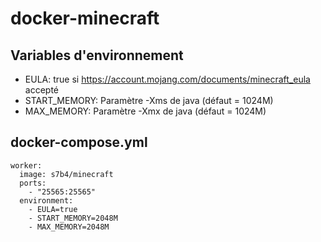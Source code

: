 # docker-minecraft

## Variables d'environnement

* EULA: true si https://account.mojang.com/documents/minecraft_eula accepté
* START_MEMORY: Paramètre -Xms de java (défaut = 1024M)
* MAX_MEMORY: Paramètre -Xmx de java (défaut = 1024M)

## docker-compose.yml

    worker:
      image: s7b4/minecraft
      ports:
        - "25565:25565"
      environment:
        - EULA=true
        - START_MEMORY=2048M
        - MAX_MEMORY=2048M